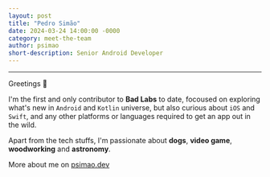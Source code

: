 ```yaml
---
layout: post
title: "Pedro Simão"
date: 2024-03-24 14:00:00 -0000
category: meet-the-team
author: psimao
short-description: Senior Android Developer
---
```


-----

Greetings 👋

I'm the first and only contributor to **Bad Labs** to date, focoused on exploring what's new in `Android` and `Kotlin` universe, but also curious about `iOS` and `Swift`, and any other platforms or languages required to get an app out in the wild.

Apart from the tech stuffs, I'm passionate about **dogs**, **video game**, **woodworking** and **astronomy**.

More about me on [psimao.dev](https://psimao.dev)